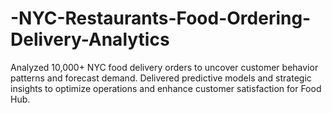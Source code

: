 # -NYC-Restaurants-Food-Ordering-Delivery-Analytics
Analyzed 10,000+ NYC food delivery orders to uncover customer behavior patterns and forecast demand. Delivered predictive models and strategic insights to optimize operations and enhance customer satisfaction for Food Hub.
